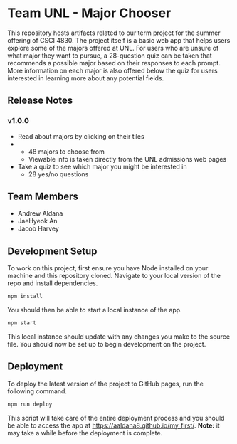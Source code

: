 # Team UNL - Major Chooser

This repository hosts artifacts related to our term project for the summer offering of CSCI 4830. The project itself is a basic web app that helps users explore some of the majors offered at UNL. For users who are unsure of what major they want to pursue, a 28-question quiz can be taken that recommends a possible major based on their responses to each prompt. More information on each major is also offered below the quiz for users interested in learning more about any potential fields.

## Release Notes
### v1.0.0
- Read about majors by clicking on their tiles
-   - 48 majors to choose from
    - Viewable info is taken directly from the UNL admissions web pages
- Take a quiz to see which major you might be interested in
    - 28 yes/no questions

## Team Members
- Andrew Aldana
- JaeHyeok An
- Jacob Harvey

## Development Setup

To work on this project, first ensure you have Node installed on your machine and this repository cloned. Navigate to your local version of the repo and install dependencies.

```bash
npm install
```

You should then be able to start a local instance of the app.

```bash
npm start
```

This local instance should update with any changes you make to the source file. You should now be set up to begin development on the project.

## Deployment

To deploy the latest version of the project to GitHub pages, run the following command.

```bash
npm run deploy
```

This script will take care of the entire deployment process and you should be able to access the app at https://aaldana8.github.io/my_first/. **Note:** it may take a while before the deployment is complete.

